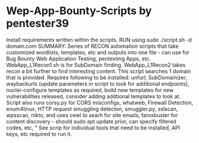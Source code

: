 # Wep-App-Bounty-Scripts by pentester39
Install requirements written within the scripts. RUN using sudo ./script.sh -d domain.com
SUMMARY: Series of RECON automation scripts that take customized wordlists, templates, etc and outputs into one file - can use for Bug Bounty Web Application Testing, pentexting Apps, etc.
WebApp_L1Recon1.sh is for SubDomain finding.
WebApp_L1Recon2 takes recon a bit further to find interesting content. This script searches 1 domain that is provided. Requires following to be installed: unfurl, SubDomainizer, waybackurls (update parameters in script to look for additional endpoints), nuclei-configure templates as required, build new templates for new vulnerabilities released, consider adding addtional templates to look at. Script also runs corsy.py for CORS misconfigs, whatweb, Firewall Detection, enum4linux, HTTP request smuggling detecton, smuggler.py, sslscan, wpsscan, nikto, and uses cewl to searh for site emails, faroxbuster for content discovery - should sudo apt update prior, can specify filtered codes, etc, "
See scrip for individual tools that need to be installed, API keys, etc required to run it.
